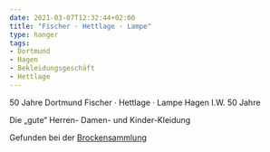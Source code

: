 ```yaml
---
date: 2021-03-07T12:32:44+02:00
title: "Fischer · Hettlage · Lampe"
type: hanger
tags:
- Dortmund
- Hagen
- Bekleidungsgeschäft
- Hettlage
---
```

50 Jahre  Dortmund  Fischer · Hettlage · Lampe  Hagen I.W.  50 Jahre


Die „gute“ Herren- Damen- und Kinder-Kleidung

<div class="source">Gefunden bei der <a href="https://www.neue-arbeit-brockensammlung.de/geschaefte/gebrauchtmoebelkaufhaus/">Brockensammlung</a></div>
